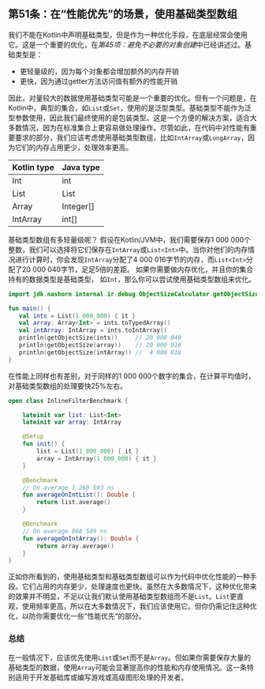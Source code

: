 ## 第51条：在“性能优先”的场景，使用基础类型数组

我们不能在Kotlin中声明基础类型，但是作为一种优化手段，在底层经常会使用它。这是一个重要的优化，在*第45项：避免不必要的对象创建*中已经讲述过。基础类型是：

- 更轻量级的，因为每个对象都会增加额外的内存开销
- 更快，因为通过getter方法访问值有额外的性能开销

因此，对量较大的数据使用基础类型可能是一个重要的优化。但有一个问题是，在Kotlin中，典型的集合，如`List`或`Set`，使用的是泛型类型。基础类型不能作为泛型参数使用，因此我们最终使用的是包装类型。这是一个方便的解决方案，适合大多数情况，因为在标准集合上更容易做处理操作。尽管如此，在代码中对性能有重要要求的部分，我们应该考虑使用基础类型数组，比如`IntArray`或`LongArray`，因为它们的内存占用更少，处理效率更高。

| Kotlin type | Java type     |
| :---------- | :------------ |
| Int         | int           |
| List<Int>   | List<Integer> |
| Array<Int>  | Integer[]     |
| IntArray    | int[]         |

基础类型数组有多轻量级呢？  假设在Kotlin/JVM中，我们需要保存1 000 000个整数，我们可以选择将它们保存在`IntArray`或`List<Int>`中。当你对他们的内存情况进行计算时，你会发现`IntArray`分配了4 000 016字节的内存，而`List<Int>`分配了20 000 040字节，足足5倍的差距。 如果你需要做内存优化，并且你的集合持有的数据类型是基础类型， 如`Int`，那么你可以尝试使用基础类型数组来优化。

``` kotlin
import jdk.nashorn.internal.ir.debug.ObjectSizeCalculator.getObjectSize

fun main() {
   val ints = List(1_000_000) { it }
   val array: Array<Int> = ints.toTypedArray()
   val intArray: IntArray = ints.toIntArray()
   println(getObjectSize(ints))     // 20 000 040
   println(getObjectSize(array))    // 20 000 016
   println(getObjectSize(intArray)) //  4 000 016
}
```

在性能上同样也有差别，对于同样的1 000 000个数字的集合，在计算平均值时，对基础类型数组的处理要快25%左右。

``` kotlin
open class InlineFilterBenchmark {

    lateinit var list: List<Int>
    lateinit var array: IntArray

    @Setup
    fun init() {
        list = List(1_000_000) { it }
        array = IntArray(1_000_000) { it }
    }

    @Benchmark
    // On average 1 260 593 ns
    fun averageOnIntList(): Double {
        return list.average()
    }

    @Benchmark
    // On average 868 509 ns
    fun averageOnIntArray(): Double {
        return array.average()
    }
}
```

正如你所看到的，使用基础类型和基础类型数组可以作为代码中优化性能的一种手段。它们占用的内存更少，处理速度也更快。虽然在大多数情况下，这种优化带来的效果并不明显，不足以让我们默认使用基础类型数组而不是`List`。`List`更直观，使用频率更高，所以在大多数情况下，我们应该使用它。但你仍需记住这种优化，以防你需要优化一些”性能优先“的部分。

### 总结

在一般情况下，应该优先使用`List`或`Set`而不是`Array`。但如果你需要保存大量的基础类型的数据，使用`Array`可能会显著提高你的性能和内存使用情况。这一条特别适用于开发基础库或编写游戏或高级图形处理的开发者。